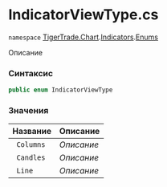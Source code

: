 
# IndicatorViewType.cs
`namespace` [TigerTrade.Chart](../../../../../TigerTrade.Chart.md).[Indicators](../../../../../TigerTrade.Chart/Indicators.md).[Enums](../../../../../TigerTrade.Chart/Indicators/Enums.md)



Описание

### Синтаксис
```csharp
public enum IndicatorViewType
```


### Значения
| Название | Описание |
| --- | --- |
| ` Columns` | *Описание* |
| ` Candles` | *Описание* |
| ` Line` | *Описание* |



